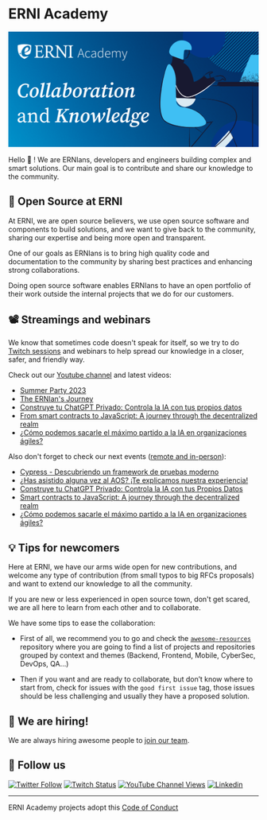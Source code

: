 # ERNI Academy

[![ERNI Academy Social Banner](/assets/erni-social-banner-github.png)](https://betterask.erni)

Hello 👋 ! We are ERNIans, developers and engineers building complex and smart solutions. Our main goal is to contribute and share our knowledge to the community.

## 🌈 Open Source at ERNI

At ERNI, we are open source believers, we use open source software and components to build solutions, and we want to give back to the community, sharing our expertise and being more open and transparent.

One of our goals as ERNIans is to bring high quality code and documentation to the community by sharing best practices and enhancing strong collaborations.

Doing open source software enables ERNIans to have an open portfolio of their work outside the internal projects that we do for our customers.

## 📽 Streamings and webinars

We know that sometimes code doesn't speak for itself, so we try to do [Twitch sessions](https://www.twitch.tv/erni_academy) and webinars to help spread our knowledge in a closer, safer, and friendly way.

Check out our [Youtube channel](https://www.youtube.com/channel/UCkdDcxjml85-Ydn7Dc577WQ/featured) and latest videos:

<!-- YOUTUBE-VIDEOS-LIST:START -->
- [Summer Party 2023](https://www.youtube.com/watch?v=y8mAARM6rHQ)
- [The ERNIan&#39;s Journey](https://www.youtube.com/watch?v=xAl--Pm7CHg)
- [Construye tu ChatGPT Privado: Controla la IA con tus propios datos](https://www.youtube.com/watch?v=b5VEFndrH2w)
- [From smart contracts to JavaScript: A journey through the decentralized realm](https://www.youtube.com/watch?v=CpjTWt7WdfU)
- [¿Cómo podemos sacarle el máximo partido a la IA en organizaciones ágiles?](https://www.youtube.com/watch?v=XIxq-WpzveM)
<!-- YOUTUBE-VIDEOS-LIST:END -->

Also don't forget to check our next events ([remote and in-person](https://www.eventbrite.es/o/erni-30130841744)):

<!-- EVENTBRITE-EVENTS-LIST:START -->
- [Cypress - Descubriendo un framework de pruebas moderno](https://www.eventbrite.es/e/registro-cypress-descubriendo-un-framework-de-pruebas-moderno-690914693447)
- [¿Has asistido alguna vez al AOS? ¡Te explicamos nuestra experiencia!](https://www.eventbrite.es/e/registro-has-asistido-alguna-vez-al-aos-te-explicamos-nuestra-experiencia-664498913137)
- [Construye tu ChatGPT Privado: Controla la IA con tus Propios Datos](https://www.eventbrite.es/e/registro-construye-tu-chatgpt-privado-controla-la-ia-con-tus-propios-datos-660409080337)
- [Smart contracts to JavaScript: A journey through the decentralized realm](https://www.eventbrite.es/e/smart-contracts-to-javascript-a-journey-through-the-decentralized-realm-registration-646923524677)
- [¿Cómo podemos sacarle el máximo partido a la IA en organizaciones ágiles?](https://www.eventbrite.es/e/registro-como-podemos-sacarle-el-maximo-partido-a-la-ia-en-organizaciones-agiles-653928366347)
<!-- EVENTBRITE-EVENTS-LIST:END -->

## 💡 Tips for newcomers

Here at ERNI, we have our arms wide open for new contributions, and welcome any type of contribution (from small typos to big RFCs proposals) and want to extend our knowledge to all the community.

If you are new or less experienced in open source town, don't get scared, we are all here to learn from each other and to collaborate.

We have some tips to ease the collaboration:

- First of all, we recommend you to go and check the [`awesome-resources`](https://github.com/ERNI-Academy/awesome-resources) repository where you are going to find a list of projects and repositories grouped by context and themes (Backend, Frontend, Mobile, CyberSec, DevOps, QA…)

- Then if you want and are ready to collaborate, but don’t know where to start from, check for issues with the `good first issue` tag, those issues should be less challenging and usually they have a proposed solution.

## 🚀 We are hiring!

We are always hiring awesome people to [join our team](https://www.betterask.erni/all-jobs/).

## 🍿 Follow us

[![Twitter Follow](https://img.shields.io/twitter/follow/ERNI?style=social)](https://www.twitter.com/ERNI)
[![Twitch Status](https://img.shields.io/twitch/status/erni_academy?label=ERNI%20Academy&style=social)](https://www.twitch.tv/erni_academy)
[![YouTube Channel Views](https://img.shields.io/youtube/channel/views/UCkdDcxjml85-Ydn7Dc577WQ?label=ERNI%20Academy&style=social)](https://www.youtube.com/channel/UCkdDcxjml85-Ydn7Dc577WQ)
[![Linkedin](https://img.shields.io/badge/linkedin-31k-green?style=social&logo=Linkedin)](https://www.linkedin.com/company/erni)

---

ERNI Academy projects adopt this [Code of Conduct](https://github.com/ERNI-Academy/awesome-resources/blob/main/CODE_OF_CONDUCT.md)
